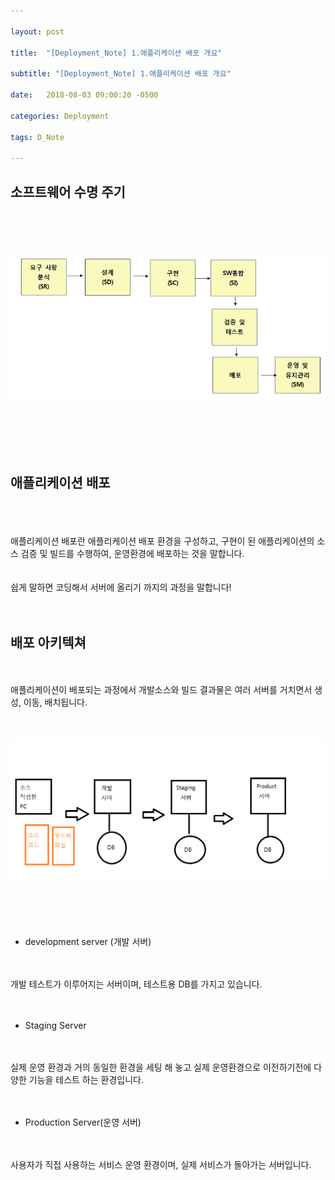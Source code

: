 ```yaml
---

layout: post

title:  "[Deployment_Note] 1.애플리케이션 배포 개요"

subtitle: "[Deployment_Note] 1.애플리케이션 배포 개요"

date:   2018-08-03 09:00:20 -0500

categories: Deployment

tags: D_Note

---
```



## 소프트웨어 수명 주기

<br>
<br>
<br>

![image](/image/D_Note_image/d_note_image_01.png)

<br>
<br>
<br>
<br>

## 애플리케이션 배포

<br>
<br>
<br>
애플리케이션 배포란 애플리케이션 배포 환경을 구성하고, 구현이 된 애플리케이션의 소스 검증 및 빌드를 수행하여, 운영환경에 배포하는 것을 말합니다.
<br>
<br>
<br>
쉽게 말하면 코딩해서 서버에 올리기 까지의 과정을 말합니다!
<br>
<br>
<br>

## 배포 아키텍쳐

<br>
<br>
애플리케이션이 배포되는 과정에서 개발소스와 빌드 결과물은 여러 서버를 거치면서 생성, 이동, 배치됩니다.
<br>
<br>
<br>

![image](/image/D_Note_image/d_note_image_03.png)

<br>
<br>
<br>

- development server (개발 서버)

<br>
<br>
개발 테스트가 이루어지는 서버이며, 테스트용 DB를 가지고 있습니다.
<br>
<br>
<br>

- Staging Server

<br>
<br>
실제 운영 환경과 거의 동일한 환경을 세팅 해 놓고 실제 운영환경으로 이전하기전에 다양한 기능을 테스트 하는 환경입니다.
<br>
<br>
<br>

- Production Server(운영 서버)

<br>
<br>
사용자가 직접 사용하는 서비스 운영 환경이며, 실제 서비스가 돌아가는 서버입니다.










